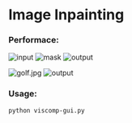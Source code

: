 # Image Inpainting

### Performace:
![input](./test_images/input-color.jpg)
![mask](./test_images/input-alpha.bmp)
![output](./results/output.png)

![golf.jpg](./test_images/golf.jpg)
![output](./results/golf_result.png)


### Usage:
```
python viscomp-gui.py
```
